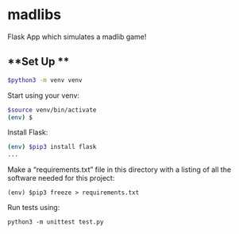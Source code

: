 # madlibs
Flask App which simulates a madlib game!


## **Set Up **

```bash
$python3 -m venv venv
```

Start using your venv:

```bash
$source venv/bin/activate
(env) $

```

Install Flask:

```bash
(env) $pip3 install flask
...

```

Make a “requirements.txt” file in this directory with a listing of all the software needed for this project:
```
(env) $pip3 freeze > requirements.txt
```

Run tests using:
```
python3 -m unittest test.py
```